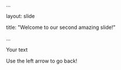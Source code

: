 ...

layout: slide

title: "Welcome to our second amazing slide!"

...

Your text

Use the left arrow to go back!
